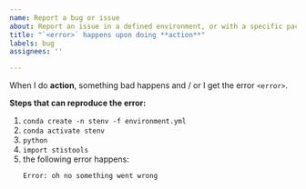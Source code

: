 ```yaml
---
name: Report a bug or issue
about: Report an issue in a defined environment, or with a specific package in `stenv`
title: "`<error>` happens upon doing **action**"
labels: bug 
assignees: ''

---
```


<!-- Feel free to modify this placeholder text to be relevant to your issue: -->
When I do **action**, something bad happens and / or I get the error `<error>`.

**Steps that can reproduce the error:**
1. `conda create -n stenv -f environment.yml`
2. `conda activate stenv`
3. `python`
4. `import stistools`
5. the following error happens:
    ```
    Error: oh no something went wrong
    ```
